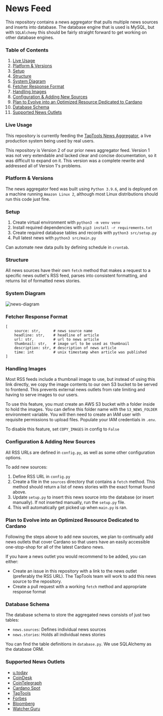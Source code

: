 # News Feed
This repository contains a news aggregator that pulls multiple news sources and inserts into database. The database engine that is used is MySQL, but with `SQLAlchemy` this should be fairly straight forward to get working on other database engines.

### Table of Contents
1. [Live Usage](#live-usage)
2. [Platform & Versions](#platform-&-versions)
3. [Setup](#setup)
4. [Structure](#structure)
5. [System Diagram](#system-diagram)
6. [Fetcher Response Format](#fetcher-response-format)
7. [Handling Images](#handling-images)
8. [Configuration & Adding New Sources](#configuration-&-adding-new-sources)
9. [Plan to Evolve into an Optimized Resource Dedicated to Cardano](#plan-to-evolve-into-an-optimized-resource-dedicated-to-cardano)
10. [Database Schema](#database-schema)
11. [Supported News Outlets](#supported-news-outlets)

### Live Usage
This repository is currently feeding the [TapTools News Aggregator](https://www.taptools.io/news), a live production system being used by real users.

This repository is Version 2 of our prior news aggregator feed. Version 1 was not very extendable and lacked clear and concise documentation, so it was difficult to expand on it. This version was a complete rewrite and addressed all of Version 1's problems.

### Platform & Versions
The news aggregator feed was built using `Python 3.9.6`, and is deployed on a machine running `Amazon Linux 2`, although most Linux distributions should run this code just fine.

### Setup
1. Create virtual environment with `python3 -m venv venv`
2. Install required dependencies with `pip3 install -r requirements.txt`
3. Create required database tables and records with `python3 src/setup.py`
4. Pull latest news with `python3 src/main.py`

Can automate new data pulls by defining schedule in `crontab`.

### Structure
All news sources have their own `fetch` method that makes a request to a specific news outlet's RSS feed, parses into consistent formatting, and returns list of formatted news stories.

### System Diagram
![news-diagram](https://github.com/user-attachments/assets/22275257-8a61-49ce-8ebe-f6586893eb52)

### Fetcher Response Format
```
[
    source: str,      # news source name
    headline: str,    # headline of article
    url: str,         # url to news article
    thumbnail: str,   # image url to be used as thumbnail
    description: str, # description of news article
    time: int         # unix timestamp when article was published
]
```

### Handling Images
Most RSS feeds include a thumbnail image to use, but instead of using this link directly, we copy the image contents to our own S3 bucket to be served to frontend. This prevents external news outlets from rate limiting and having to serve images to our users.

To use this feature, you must create an AWS S3 bucket with a folder inside to hold the images. You can define this folder name with the `S3_NEWS_FOLDER` environment variable. You will then need to create an IAM user with requisite permissions to upload files. Populate your IAM credentials in `.env`.

To disable this feature, set `COPY_IMAGES` in config to `False`

### Configuration & Adding New Sources
All RSS URLs are defined in `config.py`, as well as some other configuration options.

To add new sources:
1. Define RSS URL in `config.py`
2. Create a file in the `sources` directory that contains a `fetch` method. This method should return a list of news stories with the exact format found above.
3. Update `setup.py` to insert this news source into the database (or insert manually). If not inserted manually, run the `setup.py` file.
4. This will automatically get picked up when `main.py` is ran.

### Plan to Evolve into an Optimized Resource Dedicated to Cardano
Following the steps above to add new sources, we plan to continually add news outlets that cover Cardano so that users have an easily accessible one-stop-shop for all of the latest Cardano news.

If you have a news outlet you would recommend to be added, you can either: 
- Create an issue in this repository with a link to the news outlet (preferably the RSS URL). The TapTools team will work to add this news source to the repository.
- Create a pull request with a working `fetch` method and appropriate response format

### Database Schema
The database schema to store the aggregated news consists of just two tables:
- `news.sources`: Defines individual news sources
- `news.stories`: Holds all individual news stories

You can find the table definitions in `database.py`. We use SQLAlchemy as the database ORM.

### Supported News Outlets
- [u.today](https://u.today)
- [CoinDesk](https://www.coindesk.com)
- [CoinTelegraph](https://cointelegraph.com)
- [Cardano Spot](https://cardanospot.io)
- [TapTools](https://taptools.io)
- [Forbes](https://forbes.com)
- [Bloomberg](https://bloomberg.com)
- [Watcher.Guru](https://watcher.guru)
